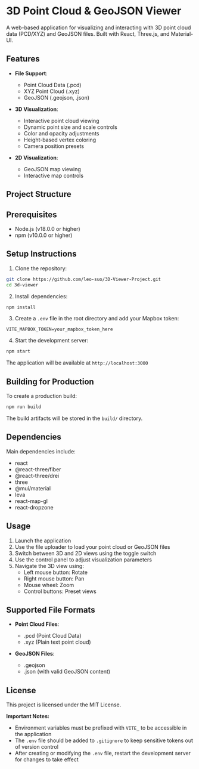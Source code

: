 # 3D Point Cloud & GeoJSON Viewer

A web-based application for visualizing and interacting with 3D point cloud data (PCD/XYZ) and GeoJSON files. Built with React, Three.js, and Material-UI.

## Features

- **File Support**:
  - Point Cloud Data (.pcd)
  - XYZ Point Cloud (.xyz)
  - GeoJSON (.geojson, .json)

- **3D Visualization**:
  - Interactive point cloud viewing
  - Dynamic point size and scale controls
  - Color and opacity adjustments
  - Height-based vertex coloring
  - Camera position presets

- **2D Visualization**:
  - GeoJSON map viewing
  - Interactive map controls

## Project Structure 

## Prerequisites

- Node.js (v18.0.0 or higher)
- npm (v10.0.0 or higher)

## Setup Instructions

1. Clone the repository:

```bash
git clone https://github.com/leo-suo/3D-Viewer-Project.git
cd 3d-viewer
```

2. Install dependencies:
```bash
npm install
```

3. Create a `.env` file in the root directory and add your Mapbox token:
```
VITE_MAPBOX_TOKEN=your_mapbox_token_here
```

4. Start the development server:
```bash
npm start
```

The application will be available at `http://localhost:3000`

## Building for Production

To create a production build:
```bash
npm run build
```

The build artifacts will be stored in the `build/` directory.

## Dependencies

Main dependencies include:
- react
- @react-three/fiber
- @react-three/drei
- three
- @mui/material
- leva
- react-map-gl
- react-dropzone

## Usage

1. Launch the application
2. Use the file uploader to load your point cloud or GeoJSON files
3. Switch between 3D and 2D views using the toggle switch
4. Use the control panel to adjust visualization parameters
5. Navigate the 3D view using:
   - Left mouse button: Rotate
   - Right mouse button: Pan
   - Mouse wheel: Zoom
   - Control buttons: Preset views

## Supported File Formats

- **Point Cloud Files**:
  - .pcd (Point Cloud Data)
  - .xyz (Plain text point cloud)
  
- **GeoJSON Files**:
  - .geojson
  - .json (with valid GeoJSON content)

## License

This project is licensed under the MIT License.

**Important Notes:**
- Environment variables must be prefixed with `VITE_` to be accessible in the application
- The `.env` file should be added to `.gitignore` to keep sensitive tokens out of version control
- After creating or modifying the `.env` file, restart the development server for changes to take effect 